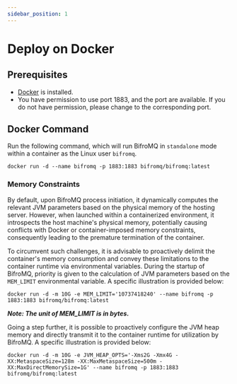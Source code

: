 ```yaml
---
sidebar_position: 1
---
```


# Deploy on Docker

## Prerequisites

* [Docker](https://www.docker.com/) is installed.
* You have permission to use port 1883, and the port are available. If you do not have permission, please change to the corresponding port.

## Docker Command

Run the following command, which will run BifroMQ in `standalone` mode within a container as the Linux user `bifromq`.

```
docker run -d --name bifromq -p 1883:1883 bifromq/bifromq:latest
```



### Memory Constraints

By default, upon BifroMQ process initiation, it dynamically computes the relevant JVM parameters based on the physical memory of the hosting server. However, when launched within a containerized environment, it introspects the host machine's physical memory, potentially causing conflicts with Docker or container-imposed memory constraints, consequently leading to the premature termination of the container.

To circumvent such challenges, it is advisable to proactively delimit the container's memory consumption and convey these limitations to the container runtime via environmental variables. During the startup of BifroMQ, priority is given to the calculation of JVM parameters based on the `MEM_LIMIT` environmental variable. A specific illustration is provided below:

```
docker run -d -m 10G -e MEM_LIMIT='10737418240' --name bifromq -p 1883:1883 bifromq/bifromq:latest
```

***Note: The unit of MEM_LIMIT is in bytes.***

Going a step further, it is possible to proactively configure the JVM heap memory and directly transmit it to the container runtime for utilization by BifroMQ.  A specific illustration is provided below:

```
docker run -d -m 10G -e JVM_HEAP_OPTS='-Xms2G -Xmx4G -XX:MetaspaceSize=128m -XX:MaxMetaspaceSize=500m -XX:MaxDirectMemorySize=1G' --name bifromq -p 1883:1883 bifromq/bifromq:latest
```

